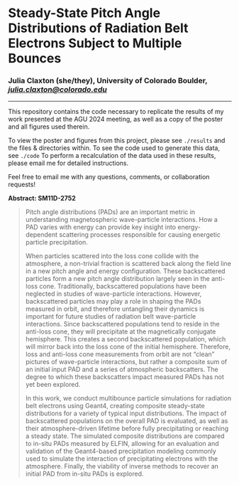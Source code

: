 # Steady-State Pitch Angle Distributions of Radiation Belt Electrons Subject to Multiple Bounces
### Julia Claxton (she/they), University of Colorado Boulder, *julia.claxton@colorado.edu*
---

This repository contains the code necessary to replicate the results of my work presented at the AGU 2024 meeting, as well as a copy of the poster and all figures used therein.

To view the poster and figures from this project, please see `./results` and the files & directories within. To see the code used to generate this data, see `./code` To perform a recalculation of the data used in these results, please email me for detailed instructions.

Feel free to email me with any questions, comments, or collaboration requests!

**Abstract: SM11D-2752**
> Pitch angle distributions (PADs) are an important metric in understanding magnetospheric wave-particle interactions. How a PAD varies with energy can provide key insight into energy-dependent scattering processes responsible for causing energetic particle precipitation.
> 
> When particles scattered into the loss cone collide with the atmosphere, a non-trivial fraction is scattered back along the field line in a new pitch angle and energy configuration. These backscattered particles form a new pitch angle distribution largely seen in the anti-loss cone. Traditionally, backscattered populations have been neglected in studies of wave-particle interactions. However, backscattered particles may play a role in shaping the PADs measured in orbit, and therefore untangling their dynamics is important for future studies of radiation belt wave-particle interactions. Since backscattered populations tend to reside in the anti-loss cone, they will precipitate at the magnetically conjugate hemisphere. This creates a second backscattered population, which will mirror back into the loss cone of the initial hemisphere. Therefore, loss and anti-loss cone measurements from orbit are not “clean” pictures of wave-particle interactions, but rather a composite sum of an initial input PAD and a series of atmospheric backscatters. The degree to which these backscatters impact measured PADs has not yet been explored.
> 
> In this work, we conduct multibounce particle simulations for radiation belt electrons using Geant4, creating composite steady-state distributions for a variety of typical input distributions. The impact of backscattered populations on the overall PAD is evaluated, as well as their atmosphere-driven lifetime before fully precipitating or reaching a steady state. The simulated composite distributions are compared to in-situ PADs measured by ELFIN, allowing for an evaluation and validation of the Geant4-based precipitation modeling commonly used to simulate the interaction of precipitating electrons with the atmosphere. Finally, the viability of inverse methods to recover an initial PAD from in-situ PADs is explored.